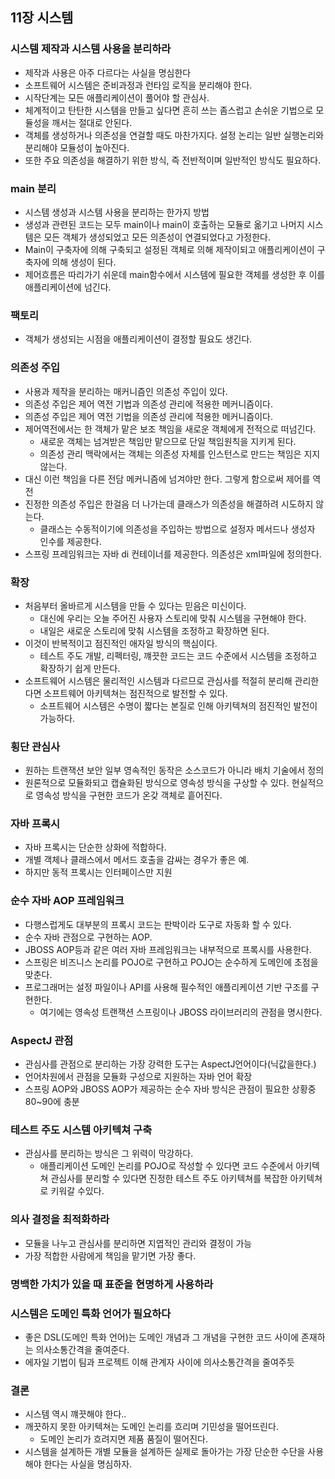 ## 11장 시스템
### 시스템 제작과 시스템 사용을 분리하라
- 제작과 사용은 아주 다르다는 사실을 명심한다
- 소프트웨어 시스템은 준비과정과 런타임 로직을 분리해야 한다.
- 시작단계는 모든 애플리케이션이 풀어야 할 관심사.
- 체계적이고 탄탄한 시스템을 만들고 싶다면 흔히 쓰는 좀스럽고 손쉬운 기법으로 모듈성을 깨서는 절대로 안된다. 
- 객체를 생성하거나 의존성을 연걸할 때도 마찬가지다. 설정 논리는 일반 실행논리와 분리해야 모듈성이 높아진다. 
- 또한 주요 의존성을 해결하기 위한 방식, 즉 전반적이며 일반적인 방식도 필요하다.

### main 분리
- 시스템 생성과 시스템 사용을 분리하는 한가지 방법
- 생성과 관련된 코드는 모두 main이나 main이 호출하는 모듈로 옮기고 나머지 시스템은 모든 객체가 생성되었고 모든 의존성이 연결되었다고 가정한다.
- Main이 구축자에 의해 구축되고 설정된 객체로 의해 제작이되고 애플리케이션이 구축자에 의해 생성이 된다.
- 제어흐름은 따리가기 쉬운데 main함수에서 시스템에 필요한 객체를 생성한 후 이를 애플리케이션에 넘긴다.

### 팩토리
- 객체가 생성되는 시점을 애플리케이션이 결정할 필요도 생긴다. 

### 의존성 주입
- 사용과 제작을 분리하는 매커니즘인 의존성 주입이 있다.
- 의존성 주입은 제어 역전 기법과 의존성 관리에 적용한 메커니즘이다. 
- 의존성 주입은 제어 역전 기법을 의존성 관리에 적용한 메커니즘이다. 
- 제어역전에서는 한 객체가 맡은 보조 책임을 새로운 객체에게 전적으로 떠넘긴다.
  - 새로운 객체는 넘겨받은 책임만 맡으므로 단일 책임원칙을 지키게 된다. 
  - 의존성 관리 맥락에서는 객체는 의존성 자체를 인스턴스로 만드는 책임은 지지 않는다.
- 대신 이런 책임을 다른 전담 메커니즘에 넘겨야만 한다. 그렇게 함으로써 제어를 역전
- 진정한 의존성 주입은 한걸음 더 나가는데 클래스가 의존성을 해결하려 시도하지 않는다.
  - 클래스는 수동적이기에 의존성을 주입하는 방법으로 설정자 메서드나 생성자 인수를 제공한다.
- 스프링 프레임워크는 자바 di 컨테이너를 제공한다. 의존성은 xml파일에 정의한다.


### 확장
- 처음부터 올바르게 시스템을 만들 수 있다는 믿음은 미신이다. 
  - 대신에 우리는 오늘 주어진 사용자 스토리에 맞춰 시스템을 구현해야 한다.
  - 내일은 새로운 스토리에 맞춰 시스템을 조정하고 확장하면 된다.
- 이것이 반복적이고 점진적인 애자일 방식의 핵심이다. 
  - 테스트 주도 개발, 리펙터링, 꺠끗한 코드는 코드 수준에서 시스템을 조정하고 확장하기 쉽게 만든다.
- 소프트웨어 시스템은 물리적인 시스템과 다르므로 관심사를 적절히 분리해 관리한다면 소프트웨어 아키텍쳐는 점진적으로 발전할 수 있다. 
  - 소프트웨어 시스템은 수명이 짧다는 본질로 인해 아키텍쳐의 점진적인 발전이 가능하다.

### 횡단 관심사
- 원하는 트랜잭션 보안 일부 영속적인 동작은 소스코드가 아니라 배치 기술에서 정의
- 원론적으로 모듈화되고 캡슐화된 방식으로 영속성 방식을 구상할 수 있다. 현실적으로 영속성 방식을 구현한 코드가 온갖 객체로 흩어진다.

### 자바 프록시
- 자바 프록시는 단순한 상화에 적합하다. 
- 개별 객체나 클래스에서 메서드 호출을 감싸는 경우가 좋은 예. 
- 하지만 동적 프록시는 인터페이스만 지원

### 순수 자바 AOP 프레임워크
- 다행스럽게도 대부분의 프록시 코드는 판박이라 도구로 자동화 할 수 있다. 
- 순수 자바 관점으로 구현하는  AOP.
- JBOSS AOP등과 같은 여러 자바 프레임워크는 내부적으로 프록시를 사용한다.
- 스프링은 비즈니스 논리를 POJO로 구현하고 POJO는 순수하게 도메인에 초점을 맞춘다.
- 프로그래머는 설정 파일이나 API를 사용해 필수적인 애플리케이션 기반 구조를 구현한다. 
  - 여기에는 영속성 트랜잭션 스프링이나 JBOSS 라이브러리의 관점을 명시한다.

### AspectJ 관점
- 관심사를 관점으로 분리하는 가장 강력한 도구는  AspectJ언어이다(닉값을한다.)
- 언어차원에서 관점을 모듈화 구성으로 지원하는 자바 언어 확장
- 스프링 AOP와 JBOSS AOP가 제공하는 순수 자바 방식은 관점이 필요한 상황중 80~90에 충분

### 테스트 주도 시스템 아키텍쳐 구축
- 관심사를 분리하는 방식은 그 위력이 막강하다.
  - 애플리케이션 도메인 논리를 POJO로 작성할 수 있다면 코드 수준에서 아키텍쳐 관심사를 분리할 수 있다면 진정한 테스트 주도 아키텍쳐를 복잡한 아키텍쳐로 키워갈 수있다.

### 의사 결정을 최적화하라
- 모듈을 나누고 관심사를 분리하면 지엽적인 관리와 결정이 가능
- 가장 적합한 사람에게 책임을 맡기면 가장 좋다.

### 명백한 가치가 있을 때 표준을 현명하게 사용하라
### 시스템은 도메인 특화 언어가 필요하다
- 좋은 DSL(도메인 특화 언어)는 도메인 개념과 그 개념을 구현한 코드 사이에 존재하는 의사소통간격을 줄여준다. 
- 에자일 기법이 팀과 프로젝트 이해 관계자 사이에 의사소통간격을 줄여주듯

### 결론
- 시스템 역시 꺠끗해야 한다..
- 깨끗하지 못한 아키텍쳐는 도메인 논리를 흐리며 기민성을 떨어뜨린다. 
  - 도메인 논리가 흐려지면 제품 품질이 떨어진다.
- 시스템을 설계하든 개별 모듈을 설계하든 실제로 돌아가는 가장 단순한 수단을 사용해야 한다는 사실을 명심하자.
